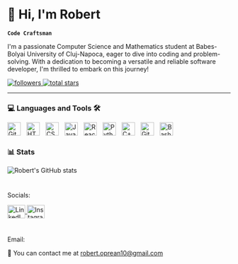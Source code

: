 # 🎸 Hi, I'm Robert

**`Code Craftsman`**

I'm a passionate Computer Science and Mathematics student at Babes-Bolyai University of Cluj-Napoca, eager to dive into coding and problem-solving. With a dedication to becoming a versatile and reliable software developer, I'm thrilled to embark on this journey!

<p align="left">
  <a href="https://github.com/robbopp?tab=followers">
    <img alt="followers" title="Follow me on GitHub" src="https://custom-icon-badges.demolab.com/github/followers/robbopp?color=236ad3&labelColor=1155ba&style=for-the-badge&logo=person-add&label=Follow&logoColor=white"/>
  </a>
  <a href="https://github.com/robbopp?tab=repositories&sort=stargazers">
    <img alt="total stars" title="Total stars on GitHub" src="https://custom-icon-badges.demolab.com/github/stars/robbopp?color=55960c&style=for-the-badge&labelColor=488207&logo=star"/>
  </a>
</p>

---

### 💻 Languages and Tools 🛠️

<img align="left" alt="Git" width="30px" style="padding-right:10px;" src="https://cdn.jsdelivr.net/gh/devicons/devicon/icons/git/git-original.svg" />
<img align="left" alt="HTML" width="30px" style="padding-right:10px;" src="https://cdn.jsdelivr.net/gh/devicons/devicon/icons/html5/html5-plain.svg" />
<img align="left" alt="CSS" width="30px" style="padding-right:10px;" src="https://cdn.jsdelivr.net/gh/devicons/devicon/icons/css3/css3-plain.svg" />
<img align="left" alt="JavaScript" width="30px" style="padding-right:10px;" src="https://cdn.jsdelivr.net/gh/devicons/devicon/icons/javascript/javascript-plain.svg" />
<img align="left" alt="React" width="30px" style="padding-right:10px;" src="https://cdn.jsdelivr.net/gh/devicons/devicon/icons/react/react-original.svg" />
<img align="left" alt="Python" width="30px" style="padding-right:10px;" src="https://cdn.jsdelivr.net/gh/devicons/devicon/icons/python/python-plain.svg" />
<img align="left" alt="C++" width="30px" style="padding-right:10px;" src="https://cdn.jsdelivr.net/gh/devicons/devicon/icons/cplusplus/cplusplus-line.svg" />
<img align="left" alt="GitHub" width="30px" style="padding-right:10px;" src="https://cdn.jsdelivr.net/gh/devicons/devicon/icons/github/github-original.svg" />
<img align="left" alt="Bash" width="30px" style="padding-right:10px;" src="https://cdn.jsdelivr.net/gh/devicons/devicon/icons/bash/bash-original.svg" />
<br />

#

### 📊 Stats

![Robert's GitHub stats](https://github-readme-stats.vercel.app/api?username=robbopp&show_icons=true&theme=vue-dark)

#

Socials:
<p align="left">
  <a href="https://www.linkedin.com/in/robert-adrian-oprean-967b06265/" target="blank">
    <img align="center" src="https://raw.githubusercontent.com/rahuldkjain/github-profile-readme-generator/master/src/images/icons/Social/linked-in-alt.svg" alt="LinkedIn profile" height="30" width="40" />
  </a>
  <!--
  <a href="https://dev.to/robbopp" target="blank">
    <img align="center" src="https://raw.githubusercontent.com/rahuldkjain/github-profile-readme-generator/master/src/images/icons/Social/devto.svg" alt="DEV" height="30" width="40" />
  </a>
  -->
  <a href="https://instagram.com/robi.oprean" target="blank">
    <img align="center" src="https://raw.githubusercontent.com/rahuldkjain/github-profile-readme-generator/master/src/images/icons/Social/instagram.svg" alt="Instagram" height="30" width="40" />
  </a>
</p>

#

Email:

📧 You can contact me at robert.oprean10@gmail.com

<!--
**robbopp/robbopp** is a ✨ _special_ ✨ repository because its `README.md` (this file) appears on your GitHub profile.

Here are some ideas to get you started:

- 🔭 I’m currently working on ...
- 🌱 I’m currently learning ...
- 👯 I’m looking to collaborate on ...
- 🤔 I’m looking for help with ...
- 💬 Ask me about ...
- 📫 How to reach me: ...
- 😄 Pronouns: ...
- ⚡ Fun fact: ...
-->
